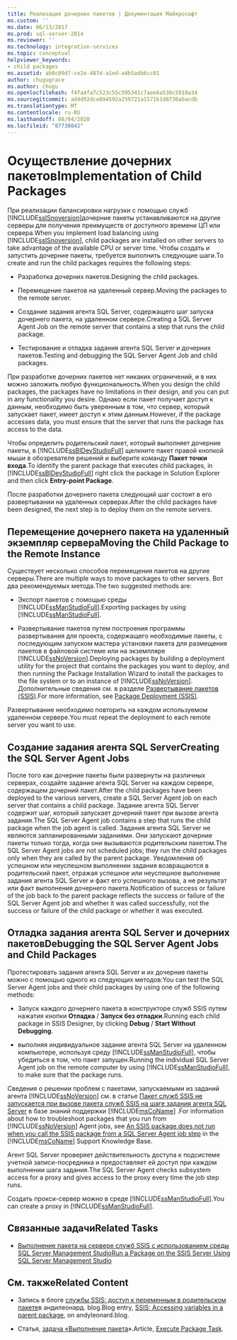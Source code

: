 ```yaml
---
title: Реализация дочерних пакетов | Документация Майкрософт
ms.custom: ''
ms.date: 06/13/2017
ms.prod: sql-server-2014
ms.reviewer: ''
ms.technology: integration-services
ms.topic: conceptual
helpviewer_keywords:
- child packages
ms.assetid: ab0c09d7-ce2e-487d-a1ed-a4b5adb6cc01
author: chugugrace
ms.author: chugu
ms.openlocfilehash: f4fa4fa7c523c55c595341c7aee6a530c5918a34
ms.sourcegitcommit: ad4d92dce894592a259721a1571b1d8736abacdb
ms.translationtype: MT
ms.contentlocale: ru-RU
ms.lasthandoff: 08/04/2020
ms.locfileid: "87730842"
---
```

# <a name="implementation-of-child-packages"></a><span data-ttu-id="91bcd-102">Осуществление дочерних пакетов</span><span class="sxs-lookup"><span data-stu-id="91bcd-102">Implementation of Child Packages</span></span>
  <span data-ttu-id="91bcd-103">При реализации балансировки нагрузки с помощью служб [!INCLUDE[ssISnoversion](../includes/ssisnoversion-md.md)]дочерние пакеты устанавливаются на другие серверы для получения преимуществ от доступного времени ЦП или сервера.</span><span class="sxs-lookup"><span data-stu-id="91bcd-103">When you implement load balancing using [!INCLUDE[ssISnoversion](../includes/ssisnoversion-md.md)], child packages are installed on other servers to take advantage of the available CPU or server time.</span></span> <span data-ttu-id="91bcd-104">Чтобы создать и запустить дочерние пакеты, требуется выполнить следующие шаги.</span><span class="sxs-lookup"><span data-stu-id="91bcd-104">To create and run the child packages requires the following steps:</span></span>  
  
-   <span data-ttu-id="91bcd-105">Разработка дочерних пакетов.</span><span class="sxs-lookup"><span data-stu-id="91bcd-105">Designing the child packages.</span></span>  
  
-   <span data-ttu-id="91bcd-106">Перемещение пакетов на удаленный сервер.</span><span class="sxs-lookup"><span data-stu-id="91bcd-106">Moving the packages to the remote server.</span></span>  
  
-   <span data-ttu-id="91bcd-107">Создание задания агента SQL Server, содержащего шаг запуска дочернего пакета, на удаленном сервере.</span><span class="sxs-lookup"><span data-stu-id="91bcd-107">Creating a SQL Server Agent Job on the remote server that contains a step that runs the child package.</span></span>  
  
-   <span data-ttu-id="91bcd-108">Тестирование и отладка задания агента SQL Server и дочерних пакетов.</span><span class="sxs-lookup"><span data-stu-id="91bcd-108">Testing and debugging the SQL Server Agent Job and child packages.</span></span>  
  
 <span data-ttu-id="91bcd-109">При разработке дочерних пакетов нет никаких ограничений, и в них можно заложить любую функциональность.</span><span class="sxs-lookup"><span data-stu-id="91bcd-109">When you design the child packages, the packages have no limitations in their design, and you can put in any functionality you desire.</span></span> <span data-ttu-id="91bcd-110">Однако если пакет получает доступ к данным, необходимо быть уверенным в том, что сервер, который запускает пакет, имеет доступ к этим данным.</span><span class="sxs-lookup"><span data-stu-id="91bcd-110">However, if the package accesses data, you must ensure that the server that runs the package has access to the data.</span></span>  
  
 <span data-ttu-id="91bcd-111">Чтобы определить родительский пакет, который выполняет дочерние пакеты, в [!INCLUDE[ssBIDevStudioFull](../includes/ssbidevstudiofull-md.md)] щелкните пакет правой кнопкой мыши в обозревателе решений и выберите команду **Пакет точки входа**.</span><span class="sxs-lookup"><span data-stu-id="91bcd-111">To identify the parent package that executes child packages, in [!INCLUDE[ssBIDevStudioFull](../includes/ssbidevstudiofull-md.md)] right click the package in Solution Explorer and then click **Entry-point Package**.</span></span>  
  
 <span data-ttu-id="91bcd-112">После разработки дочернего пакета следующий шаг состоит в его развертывании на удаленных серверах.</span><span class="sxs-lookup"><span data-stu-id="91bcd-112">After the child packages have been designed, the next step is to deploy them on the remote servers.</span></span>  
  
## <a name="moving-the-child-package-to-the-remote-instance"></a><span data-ttu-id="91bcd-113">Перемещение дочернего пакета на удаленный экземпляр сервера</span><span class="sxs-lookup"><span data-stu-id="91bcd-113">Moving the Child Package to the Remote Instance</span></span>  
 <span data-ttu-id="91bcd-114">Существует несколько способов перемещения пакетов на другие серверы.</span><span class="sxs-lookup"><span data-stu-id="91bcd-114">There are multiple ways to move packages to other servers.</span></span> <span data-ttu-id="91bcd-115">Вот два рекомендуемых метода.</span><span class="sxs-lookup"><span data-stu-id="91bcd-115">The two suggested methods are:</span></span>  
  
-   <span data-ttu-id="91bcd-116">Экспорт пакетов с помощью среды [!INCLUDE[ssManStudioFull](../includes/ssmanstudiofull-md.md)].</span><span class="sxs-lookup"><span data-stu-id="91bcd-116">Exporting packages by using [!INCLUDE[ssManStudioFull](../includes/ssmanstudiofull-md.md)].</span></span>  
  
-   <span data-ttu-id="91bcd-117">Развертывание пакетов путем построения программы развертывания для проекта, содержащего необходимые пакеты, с последующим запуском мастера установки пакета для размещения пакетов в файловой системе или на экземпляре [!INCLUDE[ssNoVersion](../includes/ssnoversion-md.md)].</span><span class="sxs-lookup"><span data-stu-id="91bcd-117">Deploying packages by building a deployment utility for the project that contains the packages you want to deploy, and then running the Package Installation Wizard to install the packages to the file system or to an instance of [!INCLUDE[ssNoVersion](../includes/ssnoversion-md.md)].</span></span> <span data-ttu-id="91bcd-118">Дополнительные сведения см. в разделе [Развертывание пакетов &#40;SSIS&#41;](packages/legacy-package-deployment-ssis.md).</span><span class="sxs-lookup"><span data-stu-id="91bcd-118">For more information, see [Package Deployment &#40;SSIS&#41;](packages/legacy-package-deployment-ssis.md).</span></span>  
  
 <span data-ttu-id="91bcd-119">Развертывание необходимо повторить на каждом используемом удаленном сервере.</span><span class="sxs-lookup"><span data-stu-id="91bcd-119">You must repeat the deployment to each remote server you want to use.</span></span>  
  
## <a name="creating-the-sql-server-agent-jobs"></a><span data-ttu-id="91bcd-120">Создание задания агента SQL Server</span><span class="sxs-lookup"><span data-stu-id="91bcd-120">Creating the SQL Server Agent Jobs</span></span>  
 <span data-ttu-id="91bcd-121">После того как дочерние пакеты были развернуты на различных серверах, создайте задание агента SQL Server на каждом сервере, содержащем дочерний пакет.</span><span class="sxs-lookup"><span data-stu-id="91bcd-121">After the child packages have been deployed to the various servers, create a SQL Server Agent job on each server that contains a child package.</span></span> <span data-ttu-id="91bcd-122">Задание агента SQL Server содержит шаг, который запускает дочерний пакет при вызове агента задания.</span><span class="sxs-lookup"><span data-stu-id="91bcd-122">The SQL Server Agent job contains a step that runs the child package when the job agent is called.</span></span> <span data-ttu-id="91bcd-123">Задания агента SQL Server не являются запланированными заданиями. Они запускают дочерние пакеты только тогда, когда они вызываются родительским пакетом.</span><span class="sxs-lookup"><span data-stu-id="91bcd-123">The SQL Server Agent jobs are not scheduled jobs; they run the child packages only when they are called by the parent package.</span></span> <span data-ttu-id="91bcd-124">Уведомления об успешном или неуспешном выполнении задания возвращаются в родительский пакет, отражая успешное или неуспешное выполнение задания агента SQL Server и факт его успешного вызова, а не результат или факт выполнения дочернего пакета.</span><span class="sxs-lookup"><span data-stu-id="91bcd-124">Notification of success or failure of the job back to the parent package reflects the success or failure of the SQL Server Agent job and whether it was called successfully, not the success or failure of the child package or whether it was executed.</span></span>  
  
## <a name="debugging-the-sql-server-agent-jobs-and-child-packages"></a><span data-ttu-id="91bcd-125">Отладка задания агента SQL Server и дочерних пакетов</span><span class="sxs-lookup"><span data-stu-id="91bcd-125">Debugging the SQL Server Agent Jobs and Child Packages</span></span>  
 <span data-ttu-id="91bcd-126">Протестировать задания агента SQL Server и их дочерние пакеты можно с помощью одного из следующих методов:</span><span class="sxs-lookup"><span data-stu-id="91bcd-126">You can test the SQL Server Agent jobs and their child packages by using one of the following methods:</span></span>  
  
-   <span data-ttu-id="91bcd-127">Запуск каждого дочернего пакета в конструкторе служб SSIS путем нажатия кнопки **Отладка**  /  **Запуск без отладки**.</span><span class="sxs-lookup"><span data-stu-id="91bcd-127">Running each child package in SSIS Designer, by clicking **Debug** / **Start Without Debugging**.</span></span>  
  
-   <span data-ttu-id="91bcd-128">выполняя индивидуальное задание агента SQL Server на удаленном компьютере, используя среду [!INCLUDE[ssManStudioFull](../includes/ssmanstudiofull-md.md)], чтобы убедиться в том, что пакет запущен.</span><span class="sxs-lookup"><span data-stu-id="91bcd-128">Running the individual SQL Server Agent job on the remote computer by using [!INCLUDE[ssManStudioFull](../includes/ssmanstudiofull-md.md)], to make sure that the package runs.</span></span>  
  
 <span data-ttu-id="91bcd-129">Сведения о решении проблем с пакетами, запускаемыми из заданий агента [!INCLUDE[ssNoVersion](../includes/ssnoversion-md.md)] см. в статье [Пакет служб SSIS не запускается при вызове пакета служб SSIS на шаге задания агента SQL Server](https://support.microsoft.com/kb/918760) в базе знаний поддержки [!INCLUDE[msCoName](../includes/msconame-md.md)] .</span><span class="sxs-lookup"><span data-stu-id="91bcd-129">For information about how to troubleshoot packages that you run from [!INCLUDE[ssNoVersion](../includes/ssnoversion-md.md)] Agent jobs, see [An SSIS package does not run when you call the SSIS package from a SQL Server Agent job step](https://support.microsoft.com/kb/918760) in the [!INCLUDE[msCoName](../includes/msconame-md.md)] Support Knowledge Base.</span></span>  
  
 <span data-ttu-id="91bcd-130">Агент SQL Server проверяет действительность доступа к подсистеме учетной записи-посредника и предоставляет ей доступ при каждом выполнении шага задания.</span><span class="sxs-lookup"><span data-stu-id="91bcd-130">The SQL Server Agent checks subsystem access for a proxy and gives access to the proxy every time the job step runs.</span></span>  
  
 <span data-ttu-id="91bcd-131">Создать прокси-сервер можно в среде [!INCLUDE[ssManStudioFull](../includes/ssmanstudiofull-md.md)].</span><span class="sxs-lookup"><span data-stu-id="91bcd-131">You can create a proxy in [!INCLUDE[ssManStudioFull](../includes/ssmanstudiofull-md.md)].</span></span>  
  
## <a name="related-tasks"></a><span data-ttu-id="91bcd-132">Связанные задачи</span><span class="sxs-lookup"><span data-stu-id="91bcd-132">Related Tasks</span></span>  
  
-   [<span data-ttu-id="91bcd-133">Выполнение пакета на сервере служб SSIS с использованием среды SQL Server Management Studio</span><span class="sxs-lookup"><span data-stu-id="91bcd-133">Run a Package on the SSIS Server Using SQL Server Management Studio</span></span>](run-a-package-on-the-ssis-server-using-sql-server-management-studio.md)  
  
## <a name="related-content"></a><span data-ttu-id="91bcd-134">См. также</span><span class="sxs-lookup"><span data-stu-id="91bcd-134">Related Content</span></span>  
  
-   <span data-ttu-id="91bcd-135">Запись в блоге [службы SSIS: доступ к переменным в родительском пакете](https://andyleonard.blog/2015/08/ssis-design-pattern-access-parent-variables-from-a-child-package-in-the-ssis-catalog/)в андилеонард. blog.</span><span class="sxs-lookup"><span data-stu-id="91bcd-135">Blog entry, [SSIS: Accessing variables in a parent package](https://andyleonard.blog/2015/08/ssis-design-pattern-access-parent-variables-from-a-child-package-in-the-ssis-catalog/), on andyleonard.blog.</span></span>  
  
-   <span data-ttu-id="91bcd-136">Статья, [задача «Выполнение пакета](../integration-services/control-flow/execute-package-task.md)».</span><span class="sxs-lookup"><span data-stu-id="91bcd-136">Article, [Execute Package Task](../integration-services/control-flow/execute-package-task.md).</span></span>  
  
  
